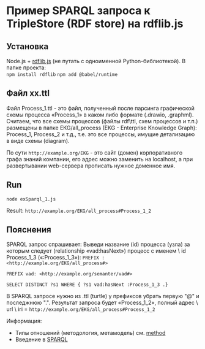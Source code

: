 # Пример SPARQL запроса к TripleStore (RDF store) на rdflib.js
## Установка
Node.js + [rdflib.js](https://linkeddata.github.io/rdflib.js/doc/index.html) (не путать с одноименной Python-библиотекой). В папке проекта:  
`npm install rdflib`
`npm add @babel/runtime`
## Файл хх.ttl
Файл Process_1.ttl - это файл, полученный после парсинга графической схемы процесса «Process_1» в каком либо формате (.drawio, .graphml).
Считаем, что все схемы процессов (файлы rdf\ttl, схем процессов и т.п.) размещены в папке EKG/all_process (EKG - Enterprise Knowledge Graph): Process_1, Process_2 и т.д., т.е. это все процессы, имущие детализацию в виде схемы (diagram).

По сути `http://example.org/EKG` - это сайт (домен) корпоративного графа знаний компании, его адрес можно заменить на localhost, а при развертывании web-сервера прописать нужное доменное имя.
## Run 
`node exSparql_1.js`

Result: `http://example.org/EKG/all_process#Process_1_2`
## Пояснения
SPARQL запрос спрашивает: Выведи название (id) процесса (узла) за которым следует (relationship «vad:hasNext») процесс с именем \ id Process_1_3 («:Process_1_3»):
`PREFIX : <http://example.org/EKG/all_process#>`

`PREFIX vad: <http://example.org/semanter/vad#>`

`SELECT DISTINCT ?s1 WHERE { ?s1 vad:hasNext :Process_1_3 .}`  

В SPARQL запросе нужно из .ttl (turtle) у префиксов убрать первую "@" и последжнюю ".".
Результат запроса будет «Process_1_2», полный адрес \ url \ iri = `http://example.org/EKG/all_process#Process_1_2`

Информация:
- Типы отношений (методология, метамодель) см. [method](https://github.com/bpmbpm/SemanticBPM/tree/main/method#readme)
- Введение в [SPARQL](https://github.com/bpmbpm/doc/blob/main/README.md#sparql)
